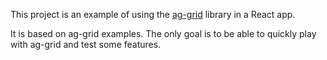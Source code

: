 This project is an example of using the [ag-grid](https://www.ag-grid.com) library in a React app.

It is based on ag-grid examples. The only goal is to be able to quickly play with ag-grid and test some features.
